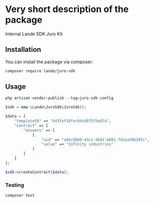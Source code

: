 # Very short description of the package

Internal Lande SDK Juro Kit

## Installation

You can install the package via composer:

```bash
composer require lande/juro-sdk
```

## Usage

```php
php artisan vendor:publish --tag=juro-sdk-config
```

```php
$sdk = new \Lande\JuroSdk\JuroSdk();

$data = [
    "templateId" => "643fef1bfec94c08f5f5e67a",
    "contract" => [
        "answers" => [
            [
                "uid" => "ad6c9b80-43c1-4b92-b881-7d2aa50b28fc",
                "value" => "Infinity industries"
            ]
        ]
    ]
];

$sdk->createContract($data);
```


### Testing

```bash
composer test
```
